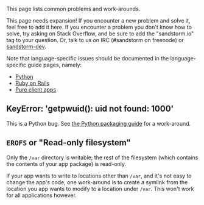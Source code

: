 This page lists common problems and work-arounds.

This page needs expansion! If you encounter a new problem and solve it, feel free to add it here. If you encounter a problem you don't know how to solve, try asking on Stack Overflow, and be sure to add the "sandstorm.io" tag to your question. Or, talk to us on IRC (#sandstorm on freenode) or [sandstorm-dev](https://groups.google.com/group/sandstorm-dev).

Note that language-specific issues should be documented in the language-specific guide pages, namely:

* [Python](raw-python.md)
* [Ruby on Rails](raw-ruby-on-rails.md)
* [Pure client apps](https://github.com/sandstorm-io/sandstorm/wiki/Pure-client-apps)

## KeyError: 'getpwuid(): uid not found: 1000'

This is a Python bug. See [the Python packaging guide](raw-python.md#keyerror-getpwuid-uid-not-found-1000) for a work-around.

## `EROFS` or "Read-only filesystem"

Only the `/var` directory is writable; the rest of the filesystem (which contains the contents of your app package) is read-only.

If your app wants to write to locations other than `/var`, and it's not easy to change the app's code, one work-around is to create a symlink from the location you app wants to modify to a location under `/var`.  This won't work for all applications however.